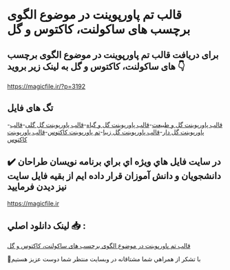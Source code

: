 # قالب تم پاورپوینت در موضوع الگوی برچسب های ساکولنت، کاکتوس و گل

## برای دریافت قالب تم پاورپوینت در موضوع الگوی برچسب های ساکولنت، کاکتوس و گل به لینک زیر بروید 👇

https://magicfile.ir/?p=3192

## تگ های فایل

-[قالب پاورپوینت گل و طبیعت](https://magicfile.ir/product/%d9%82%d8%a7%d9%84%d8%a8-%d8%aa%d9%85-%d9%be%d8%a7%d9%88%d8%b1%d9%be%d9%88%db%8c%d9%86%d8%aa-%d8%a8%d8%b1%da%86%d8%b3%d8%a8-%d9%87%d8%a7%db%8c-%d8%b3%d8%a7%da%a9%d9%88%d9%84%d9%86%d8%aa-%da%a9%d8%a7%da%a9%d8%aa%d9%88%d8%b3-%d9%88-%da%af%d9%84/)-[قالب پاورپوینت گل و گیاه](https://magicfile.ir/product/%d9%82%d8%a7%d9%84%d8%a8-%d8%aa%d9%85-%d9%be%d8%a7%d9%88%d8%b1%d9%be%d9%88%db%8c%d9%86%d8%aa-%d8%a8%d8%b1%da%86%d8%b3%d8%a8-%d9%87%d8%a7%db%8c-%d8%b3%d8%a7%da%a9%d9%88%d9%84%d9%86%d8%aa-%da%a9%d8%a7%da%a9%d8%aa%d9%88%d8%b3-%d9%88-%da%af%d9%84/)-[قالب پاورپوینت گل گلی](https://magicfile.ir/product/%d9%82%d8%a7%d9%84%d8%a8-%d8%aa%d9%85-%d9%be%d8%a7%d9%88%d8%b1%d9%be%d9%88%db%8c%d9%86%d8%aa-%d8%a8%d8%b1%da%86%d8%b3%d8%a8-%d9%87%d8%a7%db%8c-%d8%b3%d8%a7%da%a9%d9%88%d9%84%d9%86%d8%aa-%da%a9%d8%a7%da%a9%d8%aa%d9%88%d8%b3-%d9%88-%da%af%d9%84/)-[قالب پاورپوینت گل دار](https://magicfile.ir/product/%d9%82%d8%a7%d9%84%d8%a8-%d8%aa%d9%85-%d9%be%d8%a7%d9%88%d8%b1%d9%be%d9%88%db%8c%d9%86%d8%aa-%d8%a8%d8%b1%da%86%d8%b3%d8%a8-%d9%87%d8%a7%db%8c-%d8%b3%d8%a7%da%a9%d9%88%d9%84%d9%86%d8%aa-%da%a9%d8%a7%da%a9%d8%aa%d9%88%d8%b3-%d9%88-%da%af%d9%84/)-[قالب پاورپوینت گل زیبا](https://magicfile.ir/product/%d9%82%d8%a7%d9%84%d8%a8-%d8%aa%d9%85-%d9%be%d8%a7%d9%88%d8%b1%d9%be%d9%88%db%8c%d9%86%d8%aa-%d8%a8%d8%b1%da%86%d8%b3%d8%a8-%d9%87%d8%a7%db%8c-%d8%b3%d8%a7%da%a9%d9%88%d9%84%d9%86%d8%aa-%da%a9%d8%a7%da%a9%d8%aa%d9%88%d8%b3-%d9%88-%da%af%d9%84/)-[تم پاورپوینت کاکتوس](https://magicfile.ir/product/%d9%82%d8%a7%d9%84%d8%a8-%d8%aa%d9%85-%d9%be%d8%a7%d9%88%d8%b1%d9%be%d9%88%db%8c%d9%86%d8%aa-%d8%a8%d8%b1%da%86%d8%b3%d8%a8-%d9%87%d8%a7%db%8c-%d8%b3%d8%a7%da%a9%d9%88%d9%84%d9%86%d8%aa-%da%a9%d8%a7%da%a9%d8%aa%d9%88%d8%b3-%d9%88-%da%af%d9%84/)-[قالب پاورپوینت کاکتوس](https://magicfile.ir/product/%d9%82%d8%a7%d9%84%d8%a8-%d8%aa%d9%85-%d9%be%d8%a7%d9%88%d8%b1%d9%be%d9%88%db%8c%d9%86%d8%aa-%d8%a8%d8%b1%da%86%d8%b3%d8%a8-%d9%87%d8%a7%db%8c-%d8%b3%d8%a7%da%a9%d9%88%d9%84%d9%86%d8%aa-%da%a9%d8%a7%da%a9%d8%aa%d9%88%d8%b3-%d9%88-%da%af%d9%84/)

## ✔️ در سايت فايل هاي ويژه اي براي برنامه نويسان طراحان دانشجويان و دانش آموزان قرار داده ايم از بقيه فايل سايت نيز ديدن فرماييد

https://magicfile.ir


## لينک دانلود اصلي 📥 :

[قالب تم پاورپوینت در موضوع الگوی برچسب های ساکولنت، کاکتوس و گل](https://magicfile.ir/product/%d9%82%d8%a7%d9%84%d8%a8-%d8%aa%d9%85-%d9%be%d8%a7%d9%88%d8%b1%d9%be%d9%88%db%8c%d9%86%d8%aa-%d8%a8%d8%b1%da%86%d8%b3%d8%a8-%d9%87%d8%a7%db%8c-%d8%b3%d8%a7%da%a9%d9%88%d9%84%d9%86%d8%aa-%da%a9%d8%a7%da%a9%d8%aa%d9%88%d8%b3-%d9%88-%da%af%d9%84/) 


🙏با تشکر از همراهي شما مشتاقانه در وبسایت منتظر شما دوست عزیز هستیم

